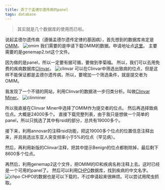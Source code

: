 ```yaml
---
title: 弄了个孟德尔遗传病的panel
tags: database
---
```


>其实就是几个数据库的使用而已啦。


说起孟德尔遗传病（遵循孟德尔遗传定律的基因病），首先想到的数据库肯定是[OMIM](https://www.omim.org)。
![omim](https://raw.githubusercontent.com/pzweuj/pzweuj.github.io/master/downloads/images/OMIM.PNG)
我们需要的是申请下载OMIM的数据。申请地址点[这里](https://omim.org/downloads/)。
主要需要的是genemap2.txt这个文件。

因为做的是panel，所以一定要有据可循，要做到李菊福。
所以，我们可以去用免费的疾病数据库[Clinvar](https://www.ncbi.nlm.nih.gov/clinvar/)。
![clinvar](https://raw.githubusercontent.com/pzweuj/pzweuj.github.io/master/downloads/images/Clinvar.PNG)
可以在Clinvar中筛选出致病的位点，但是这样不能保证都是孟德尔遗传病，所以，要增加一个筛选条件，就是提交者为OMIM。

我发现了一个不错的网站，利用Clinvar的数据进一步归类分析。叫做[Clinvar Miner](https://clinvarminer.genetics.utah.edu)。
![clinminer](https://raw.githubusercontent.com/pzweuj/pzweuj.github.io/master/downloads/images/Clinvar_Miner.PNG)

所以我直接在Clinvar Miner中选择了OMIM作为提交者的位点。
然后再选择致病位点。大概是24000多个。
直接下载完整列表，由于我只是想做一个简单的panel，所以只挑选了其中有rsid的部分，总共有19000多个。

接下来，利用annovar的注释rsid功能，把这19000多个位点的位置信息注释出来，并且挑选出东亚人突变频率小于5%的位点（罕见病）。

然后，再利用新版的Clinvar注释，把其中提示Benign的位点都剔除掉，最后剩下8600多个位点。

再然后，利用genemap2这个文件，把OMIM的ID和疾病名称注释上去。这时已经是一个可用的panel了。
然后可以利用[CHPO](http://www.chinahpo.org)数据库，找到疾病的中文名字。
![chpo](https://raw.githubusercontent.com/pzweuj/pzweuj.github.io/master/downloads/images/CHPO.PNG)
CHPO的数据也是可以下载的，不过申请起来很麻烦。可以尝试用爬虫抓取。

[T_T]:思路清晰工作效率高